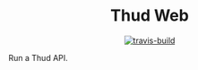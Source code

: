 <div align="center">
    <h1>Thud Web</h1>
    <a href="https://travis-ci.com/github/Laura7089/thud-web">
        <img src="https://img.shields.io/travis/com/laura7089/thud-web" alt="travis-build"/>
    </a>
</div>

Run a Thud API.
